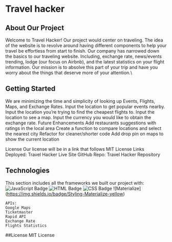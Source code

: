 # Travel hacker

## About Our Project

Welcome to Travel Hacker!
Our project would center on traveling. The idea of the website is to revolve around having different components to help your travel be effortless from start to finish. Our company has narrowed down the basics to our traveling website. Including, exchange rate, news/events trending, lodge (our focus on Airbnb), and the latest statistics on your flight information. Our mission is to absolve this part of your trip and have you worry about the things that deserve more of your attention.\

## Getting Started

We are minimizing the time and simplicity of looking up Events, Flights, Maps, and Exchange Rates.
Input the location to get popular events nearby.
Input the location you’re trying to find the cheapest flights to.
Input the location to see a map.
Input the currency you would like to obtain the exchange rate.
Future Enhancements
Add restaurants suggestions with ratings in the local area
Create a function to compare locations and select the nearest city
Refactor for cleaner/shorter code
Add drop pin on maps to show the current location

License
Our license will be in a link that follows
MIT License
Links
Deployed: Travel Hacker Live Site
GitHub Repo: Travel Hacker Repository

## Technologies

This section includes all the frameworks we built our project with:
![JavaScript Badge](https://img.shields.io/badge/Language-JavaScript-orange)
![HTML Badge](https://img.shields.io/badge/Language-HTML-green)
![CSS Badge](https://img.shields.io/badge/Language-CSS-blue)
![Materialize] (https://img.shields.io/badge/Styling-Materialize-yellow)

```
APIs:
Google Maps
Ticketmaster
Rapid API
Exchange Rate
Flights Statistics
```

##License
MIT License
